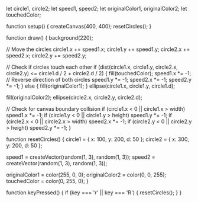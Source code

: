 let circle1, circle2;
let speed1, speed2;
let originalColor1, originalColor2;
let touchedColor;

function setup() {
  createCanvas(400, 400);
  resetCircles();
}

function draw() {
  background(220);
  
  // Move the circles
  circle1.x += speed1.x;
  circle1.y += speed1.y;
  circle2.x += speed2.x;
  circle2.y += speed2.y;
  
  // Check if circles touch each other
  if (dist(circle1.x, circle1.y, circle2.x, circle2.y) <= circle1.d / 2 + circle2.d / 2) {
    fill(touchedColor);
    speed1.x *= -1; // Reverse direction of both circles
    speed1.y *= -1;
    speed2.x *= -1;
    speed2.y *= -1;
  } else {
    fill(originalColor1);
  }
  ellipse(circle1.x, circle1.y, circle1.d);
  
  fill(originalColor2);
  ellipse(circle2.x, circle2.y, circle2.d);

  // Check for canvas boundary collision
  if (circle1.x < 0 || circle1.x > width) speed1.x *= -1;
  if (circle1.y < 0 || circle1.y > height) speed1.y *= -1;
  if (circle2.x < 0 || circle2.x > width) speed2.x *= -1;
  if (circle2.y < 0 || circle2.y > height) speed2.y *= -1;
}

function resetCircles() {
  circle1 = { x: 100, y: 200, d: 50 };
  circle2 = { x: 300, y: 200, d: 50 };
  
  speed1 = createVector(random(1, 3), random(1, 3));
  speed2 = createVector(random(1, 3), random(1, 3));
  
  originalColor1 = color(255, 0, 0);
  originalColor2 = color(0, 0, 255);
  touchedColor = color(0, 255, 0);
}

function keyPressed() {
  if (key === 'r' || key === 'R') {
    resetCircles();
  }
}
